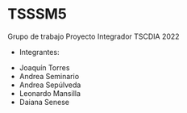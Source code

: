 # TSSSM5
Grupo de trabajo Proyecto Integrador TSCDIA 2022




* Integrantes:
- Joaquín Torres
- Andrea Seminario
- Andrea Sepúlveda
- Leonardo Mansilla
- Daiana Senese
